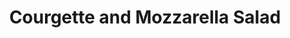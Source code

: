 ---
layout: recipe
week: 2
title: Courgette and Mozzarella Salad
description: "A quick and easy lunchtime salad that's a bit different. Could easily turn this into a dinner by switching the mozzarella for some grilled fish."
details:
  serves: 2
  cooking-time: "10mins"
ingredients:
 - "2 courgettes"
 - "Ball of mozzarella"
 - "1 large tomato, sliced"
 - "Sunflower (or other) seeds to serve"
 - "Extra virgin olive oil to serve"
 - "</ul><h3>For the dressing</h3><ul>"
 - "Pinch of salt"
 - "Pinch of ground black pepper"
 - "1 clove garlic, minced"
 - "Pinch chilli flakes (optional)"
 - "Small handful basil or mint leaves"
 - "1 tbsp extra virgin olive oil"
 - "1 tsp lemon juice"
method:
 - "Combine dressing ingredients in a large mixing bowl"
 - "Add sliced tomatoes to the bowl"
 - "Use a hand peeler or mandolin to finely slice courgette lengthways and add to bowl"
 - "Mix together and add to plates for serving"
 - "Tear mozzarella ball into bitesize pieces and dot around top of salad"
 - "Drizzle a little olive oil over mozzarella"
 - "Scatter seeds on top"
 - "Eat"
nutrition:
  calories: 349
  fat: 28.4
  carbohydrates: 7.3
  protein: 17.9
---
